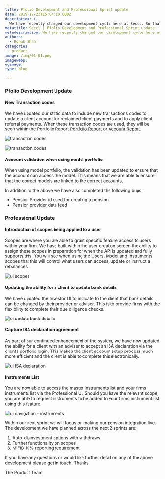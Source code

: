 ```yaml
---
title: Pfolio Development and Professional Sprint update
date: 2019-12-23T15:04:10.000Z
description: >-
  We have recently changed our development cycle here at Seccl. So that we can release new functionality more quickly and efficiently, we now run the same sprint for both our Pfolio and Professional teams. Here's our round-up of new developments from our most recent sprint...
metatitle: Seccl | Pfolio Development and Professional Sprint update
metadescription: We have recently changed our development cycle here at Seccl. So that we can release new functionality more quickly and efficiently, we now run the same sprint for both our Pfolio and Professional teams. Here's our round-up of new developments from our most recent sprint...
authors:
  - Ronak Shah
categories:
 - product
image: /img/01-01.png
imagewebp:
ogimage:
type: blog

---
```



### Pfolio Development Update

#### New Transaction codes

We have updated our static data to include new transactions codes to update a client account for reclaimed client payments and to apply client referral payments. When these transaction codes are used, they will be seen within the Portfolio Report [Portfolio Report](https://developers.seccl.tech/#retrieve-portfolio-report) or [Account Report](https://developers.seccl.tech/#retrieve-account-report).

![transaction codes](/img/02-01.png)


![transaction codes](/img/02-02.png)

#### Account validation when using model portfolio

When using model portfolio, the validation has been updated to ensure that the account can access the model. This means that we are able to ensure that the correct models are linked to the correct accounts.


In addition to the above we have also completed the following bugs:

* Pension Provider id used for creating a pension
* Pension provider data feed

### Professional Update

#### Introduction of scopes being applied to a user

Scopes are where you are able to grant specific feature access to users within your firm. We have built within the user creation screen the ability to assign these scopes in preparation for when the API is updated and fully supports this. You will see when using the Users, Model and Instruments scopes that this will control what users can access, update or instruct a rebalances.

![ui scopes](/img/02-03.png)


#### Updating the ability for a client to update bank details

We have updated the Investor UI to indicate to the client that bank details can be changed by their provider or adviser. This is to provide firms with the flexibility to complete their due diligence checks.

![ui update bank details](/img/02-04.png)


#### Capture ISA declaration agreement

As part of our continued enhancement of the system, we have now updated the ability for a client with an adviser to accept an ISA declaration via the clients portfolio login. This makes the client account setup process much more efficient and the client is able to complete this electronically.

![ui ISA declaration](/img/02-05.png)


#### Instruments List

You are now able to access the master instruments list and your firms instruments list via the Professional Ui. Should you have the relevant scope, you are able to request instruments to be added to your firms instrument list using this feature.

![ui navigation - instruments](/img/02-06.png)

Within our next sprint we will focus on making our pension integration live. The development we have planned across the next 2 sprints are:

1. Auto-disinvestment options with withdraws
2. Further functionality on scopes
3. MiFiD 10% reporting requirement

If you have any questions or would like further detail on any of the above development please get in touch.
Thanks

The Product Team
